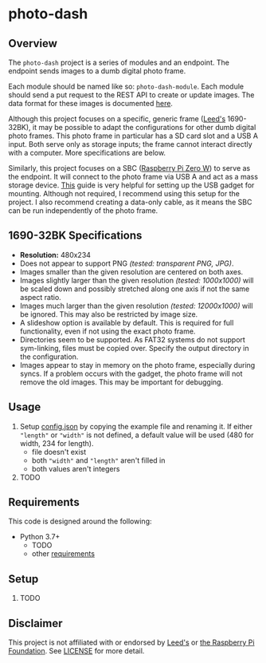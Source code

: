 # photo-dash

## Overview

The `photo-dash` project is a series of modules and an endpoint. The endpoint sends images to a dumb digital photo frame.

Each module should be named like so: `photo-dash-module`. Each module should send a put request to the REST API to create or update images. The data format for these images is documented [here](docs/DATA.md).

Although this project focuses on a specific, generic frame ([Leed's] 1690-32BK), it may be possible to adapt the configurations for other dumb digital photo frames. This photo frame in particular has a SD card slot and a USB A input. Both serve only as storage inputs; the frame cannot interact directly with a computer. More specifications are below.

Similarly, this project focuses on a SBC ([Raspberry Pi Zero W][RPI]) to serve as the endpoint. It will connect to the photo frame via USB A and act as a mass storage device. [This][USBGUIDE] guide is very helpful for setting up the USB gadget for mounting. Although not required, I recommend using this setup for the project. I also recommend creating a data-only cable, as it means the SBC can be run independently of the photo frame.

## 1690-32BK Specifications

- **Resolution:** 480x234
- Does not appear to support PNG *(tested: transparent PNG, JPG)*.
- Images smaller than the given resolution are centered on both axes.
- Images slightly larger than the given resolution *(tested: 1000x1000)* will be scaled down and possibly stretched along one axis if not the same aspect ratio.
- Images much larger than the given resolution *(tested: 12000x1000)* will be ignored. This may also be restricted by image size.
- A slideshow option is available by default. This is required for full functionality, even if not using the exact photo frame.
- Directories seem to be supported. As FAT32 systems do not support sym-linking, files must be copied over. Specify the output directory in the configuration.
- Images appear to stay in memory on the photo frame, especially during syncs. If a problem occurs with the gadget, the photo frame will not remove the old images. This may be important for debugging.

## Usage

1. Setup [config.json](config.json.example) by copying the example file and renaming it. If either `"length"` or `"width"` is not defined, a default value will be used (480 for width, 234 for length).
    - file doesn't exist
    - both `"width"` and `"length"` aren't filled in
    - both values aren't integers
2. TODO

## Requirements

This code is designed around the following:

- Python 3.7+
    - TODO
    - other [requirements](requirements.txt)

## Setup

1. TODO

## Disclaimer

This project is not affiliated with or endorsed by [Leed's] or [the Raspberry Pi Foundation][RPI]. See [LICENSE](LICENSE) for more detail.

[Leed's]: https://www.pcna.com/leeds/en-us
[RPI]: https://www.raspberrypi.org/
[USBGUIDE]: https://magpi.raspberrypi.org/articles/pi-zero-w-smart-usb-flash-drive
